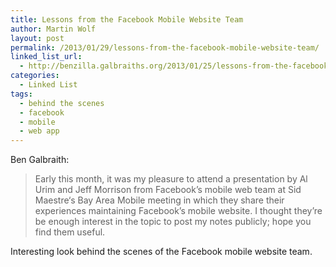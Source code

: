 ```yaml
---
title: Lessons from the Facebook Mobile Website Team
author: Martin Wolf
layout: post
permalink: /2013/01/29/lessons-from-the-facebook-mobile-website-team/
linked_list_url:
  - http://benzilla.galbraiths.org/2013/01/25/lessons-from-the-facebook-mobile-website-team/
categories:
  - Linked List
tags:
  - behind the scenes
  - facebook
  - mobile
  - web app
---
```

<p class="linked-list-quote-author">
  Ben Galbraith:
</p>

> Early this month, it was my pleasure to attend a presentation by Al Urim and Jeff Morrison from Facebook’s mobile web team at Sid Maestre‘s Bay Area Mobile meeting in which they share their experiences maintaining Facebook’s mobile website. I thought they’re be enough interest in the topic to post my notes publicly; hope you find them useful.

Interesting look behind the scenes of the Facebook mobile website team.